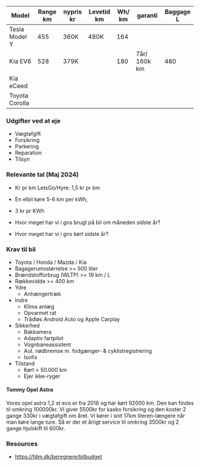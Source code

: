 | Model          | Range km | nypris kr | Levetid km | Wh/ km | garanti      | Baggage L |
| -------------- | -------- | --------- | ---------- | ------ | ------------ | --------- |
| Tesla Model Y  | 455      | 360K      | 480K       | 164    |              |           |
| Kia EV6        | 528      | 379K      |            | 180    | 7år/ 160k km | 480       |
| Kia eCeed      |          |           |            |        |              |           |
| Toyota Corolla |          |           |            |        |              |           |

### Udgifter ved at eje 
- Vægtafgift 
- Forsikring 
- Parkering 
- Reparation
- Tilsyn

### Relevante tal (Maj 2024)
- Kr pr km LetsGo/Hyre: 1,5 kr pr km 
- En elbil køre 5-6 km per kWh, 
- 3 kr pr KWh
- Hvor meget har vi i gns brugt på bil om måneden sidste år? 

- Hvor meget har vi i gns kørt sidste år? 

### Krav til bil 
- Toyota / Honda / Mazda / Kia 
- Bagagerumsstørrelse >= 500 liter 
- Brændstofforbrug (WLTP) >= 19 km / L
- Rækkevidde >= 400 km
- Ydre
	- Anhængertræk 
- Indre 
	- Klima anlæg
	- Opvarmet rat
	- Trådløs Android Auto og Apple Carplay 
- Sikkerhed 
	- Bakkamera
	- Adaptiv fartpilot 
	- Vognbaneassistent 
	- Aut. nødbremse m. fodgænger- & cyklistregistrering
	- Isofix
- Tilstand
	- Kørt < 50.000 km
	- Ejer ikke-ryger 
#### Tommy Opel Astra 
Vores opel astra 1,2 st eco er fra 2016 og har kørt 92000 km. Den kan findes til omkring 100000kr. Vi giver 5500kr for kasko forsikring og den koster 2 gange 330kr i vægtafgift om året. Vi kører i snit 17km literen-længere når man køre lange ture. Så er der et årligt service til omkring 3500kr og 2 gange hjulskift til 600kr.
### Resources
* https://fdm.dk/beregnere/bilbudget